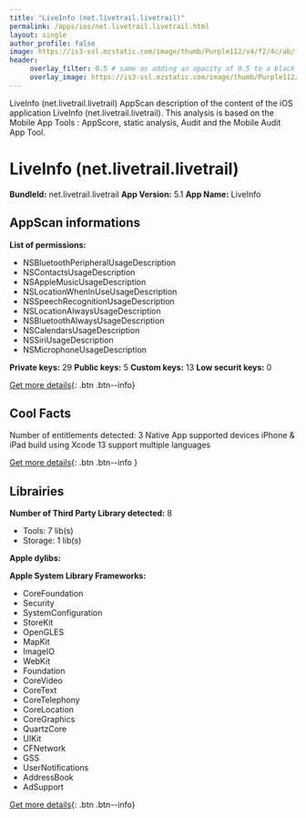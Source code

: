 ```yaml
---
title: "LiveInfo (net.livetrail.livetrail)"
permalink: /apps/ios/net.livetrail.livetrail.html
layout: single
author_profile: false
image: https://is3-ssl.mzstatic.com/image/thumb/Purple112/v4/f2/4c/ab/f24cab59-8ddb-71b6-545e-9a6734fcb7d5/AppIcons-0-0-1x_U007emarketing-0-0-0-7-0-0-sRGB-0-0-0-GLES2_U002c0-512MB-85-220-0-0.png/512x512bb.jpg
header: 
     overlay_filter: 0.5 # same as adding an opacity of 0.5 to a black background
     overlay_image: https://is3-ssl.mzstatic.com/image/thumb/Purple112/v4/f2/4c/ab/f24cab59-8ddb-71b6-545e-9a6734fcb7d5/AppIcons-0-0-1x_U007emarketing-0-0-0-7-0-0-sRGB-0-0-0-GLES2_U002c0-512MB-85-220-0-0.png/512x512bb.jpg
---
```

LiveInfo (net.livetrail.livetrail) AppScan description of the content of the iOS application LiveInfo (net.livetrail.livetrail). This analysis is based on the Mobile App Tools : AppScore, static analysis, Audit and the Mobile Audit App Tool.

# LiveInfo (net.livetrail.livetrail)

**BundleId:** net.livetrail.livetrail
**App Version:** 5.1
**App Name:** LiveInfo


## AppScan informations 

**List of permissions:** 
- NSBluetoothPeripheralUsageDescription
- NSContactsUsageDescription
- NSAppleMusicUsageDescription
- NSLocationWhenInUseUsageDescription
- NSSpeechRecognitionUsageDescription
- NSLocationAlwaysUsageDescription
- NSBluetoothAlwaysUsageDescription
- NSCalendarsUsageDescription
- NSSiriUsageDescription
- NSMicrophoneUsageDescription
  
  
**Private keys:** 29
**Public keys:** 5
**Custom keys:** 13
**Low securit keys:** 0
  
[Get more details](/pricing.html){: .btn .btn--info}

## Cool Facts

Number of entitlements detected: 3
Native App
supported devices iPhone & iPad
build using Xcode 13
support multiple languages
  
[Get more details](/pricing.html){: .btn .btn--info }

## Librairies 
**Number of Third Party Library detected:** 8
- Tools: 7 lib(s)
- Storage: 1 lib(s)


**Apple dylibs:**


**Apple System Library Frameworks:**
- CoreFoundation
- Security
- SystemConfiguration
- StoreKit
- OpenGLES
- MapKit
- ImageIO
- WebKit
- Foundation
- CoreVideo
- CoreText
- CoreTelephony
- CoreLocation
- CoreGraphics
- QuartzCore
- UIKit
- CFNetwork
- GSS
- UserNotifications
- AddressBook
- AdSupport


  
[Get more details](/pricing.html){: .btn .btn--info}

